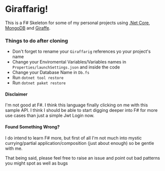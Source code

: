 [MongoDB]: https://www.mongodb.com/
[Giraffe]: https://github.com/giraffe-fsharp/Giraffe
[.Net Core]: https://dotnet.microsoft.com/download

# Giraffarig!

This is a F# Skeleton for some of my personal projects using [.Net Core], [MongoDB] and [Giraffe].

### Things to do after cloning
- Don't forget to rename your `Giraffarig` references yo your project's name
- Change your Enviromental Variables/Variables names in `Properties/launchSettings.json` and inside the code
- Change your Database Name in `Db.fs`
- Run `dotnet tool restore`
- Run `dotnet paket restore`


#### Disclaimer
I'm not good at F#. I think this language finally clicking on me with this sample API.
I think I should be able to start digging deeper into F# for more use cases than just a simple Jwt Login now.

#### Found Something Wrong?
I do intend to learn F# more, but first of all I'm not much into mystic currying/partial application/composition (just about enough) so be gentle with me.

That being said, please feel free to raise an issue and point out bad patterns you might spot as well as bugs
